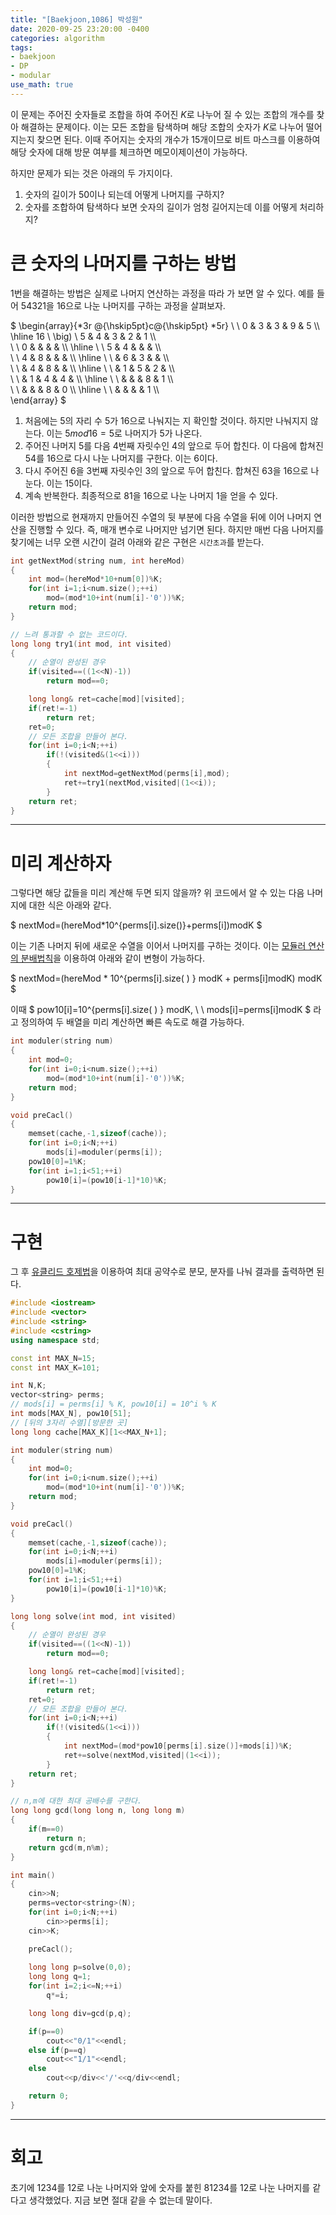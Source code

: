 ```yaml
---
title: "[Baekjoon,1086] 박성원"
date: 2020-09-25 23:20:00 -0400
categories: algorithm 
tags:
- baekjoon 
- DP 
- modular
use_math: true
--- 
```

이 문제는 주어진 숫자들로 조합을 하여 주어진 $K$로 나누어 질 수 있는 조합의 개수를 찾아 해결하는 문제이다. 
이는 모든 조합을 탐색하며 해당 조합의 숫자가 $K$로 나누어 떨어지는지 찾으면 된다. 
이때 주어지는 숫자의 개수가 15개이므로 비트 마스크를 이용하여 해당 숫자에 대해 방문 여부를 체크하면 메모이제이션이 가능하다. 

하지만 문제가 되는 것은 아래의 두 가지이다.  
1. 숫자의 길이가 50이나 되는데 어떻게 나머지를 구하지? 
2. 숫자를 조합하여 탐색하다 보면 숫자의 길이가 엄청 길어지는데 이를 어떻게 처리하지? 

# 큰 숫자의 나머지를 구하는 방법 
1번을 해결하는 방법은 실제로 나머지 연산하는 과정을 따라 가 보면 알 수 있다. 예를 들어 $54321$을 $16$으로 나눈 나머지를 구하는 과정을 살펴보자. 

$ \begin{array}{*3r @{\hskip5pt}c@{\hskip5pt} *5r}
\ \   0 & 3 & 3  & 9 & 5 \\\\ \hline 
16 \ \big) \  5  & 4 & 3 & 2 & 1 \\\\  
\ \ 0  &   &    &   &   \\\\ \hline 
\ \ 5  & 4 &    &   &   \\\\  
\ \ 4  & 8 &    &   &   \\\\ \hline 
\ \    & 6 & 3  &   &   \\\\  
\ \    & 4  & 8  &   &   \\\\ \hline 
\ \    & 1  & 5  & 2 &   \\\\  
\ \    & 1  & 4  & 4 &   \\\\ \hline 
\ \    &    &    & 8 & 1 \\\\  
\ \    &    &    & 8 & 0 \\\\ \hline 
\ \    &    &    &   & 1 \\\\   
\end{array} $

1. 처음에는 5의 자리 수 $5$가 $16$으로 나눠지는 지 확인할 것이다. 하지만 나눠지지 않는다. 이는 $5mod16=5$로 나머지가 $5$가 나온다. 
2. 주어진 나머지 $5$를 다음 4번째 자릿수인 $4$의 앞으로 두어 합친다. 이 다음에 합쳐진 $54$를 $16$으로 다시 나눈 나머지를 구한다. 
   이는 $6$이다. 
3. 다시 주어진 $6$을 3번째 자릿수인 $3$의 앞으로 두어 합친다. 합쳐진 $63$을 $16$으로 나눈다. 이는 $15$이다. 
4. 계속 반복한다. 최종적으로 $81$을 $16$으로 나눈 나머지 $1$을 얻을 수 있다. 

이러한 방법으로 현재까지 만들어진 수열의 뒷 부분에 다음 수열을 뒤에 이어 나머지 연산을 진행할 수 있다. 
즉, 매개 변수로 나머지만 넘기면 된다. 하지만 매번 다음 나머지를 찾기에는 너무 오랜 시간이 걸려 아래와 같은 구현은 `시간초과`를 받는다. 
```cpp
int getNextMod(string num, int hereMod)
{
    int mod=(hereMod*10+num[0])%K;
    for(int i=1;i<num.size();++i)
        mod=(mod*10+int(num[i]-'0'))%K;
    return mod;
}

// 느려 통과할 수 없는 코드이다. 
long long try1(int mod, int visited)
{
    // 순열이 완성된 경우 
    if(visited==((1<<N)-1))
        return mod==0;

    long long& ret=cache[mod][visited];
    if(ret!=-1)
        return ret;
    ret=0;
    // 모든 조합을 만들어 본다.
    for(int i=0;i<N;++i)
        if(!(visited&(1<<i)))
        {
            int nextMod=getNextMod(perms[i],mod);
            ret+=try1(nextMod,visited|(1<<i));
        }
    return ret;
}
```

---

# 미리 계산하자 
그렇다면 해당 값들을 미리 계산해 두면 되지 않을까? 
위 코드에서 알 수 있는 다음 나머지에 대한 식은 아래와 같다. 

$ nextMod=(hereMod*10^{perms[i].size()}+perms[i])modK $  

이는 기존 나머지 뒤에 새로운 수열을 이어서 나머지를 구하는 것이다. 
이는 [모듈러 연산의 분배법칙](https://sexycoder.tistory.com/66)을 이용하여 아래와 같이 변형이 가능하다. 

$ nextMod=(hereMod * 10^{perms[i].size( ) } modK + perms[i]modK) modK $ 

이때 $ pow10[i]=10^{perms[i].size( ) } modK, \ \ mods[i]=perms[i]modK $ 라고 정의하여 두 배열을 미리 계산하면 빠른 속도로 해결 가능하다. 
```cpp
int moduler(string num)
{
    int mod=0;
    for(int i=0;i<num.size();++i)
        mod=(mod*10+int(num[i]-'0'))%K;
    return mod;
}

void preCacl()
{
    memset(cache,-1,sizeof(cache));
    for(int i=0;i<N;++i)
        mods[i]=moduler(perms[i]);
    pow10[0]=1%K;
    for(int i=1;i<51;++i)
        pow10[i]=(pow10[i-1]*10)%K;
}
```

---

# 구현 
그 후 [유클리드 호제법](https://ko.wikipedia.org/wiki/%EC%9C%A0%ED%81%B4%EB%A6%AC%EB%93%9C_%ED%98%B8%EC%A0%9C%EB%B2%95)을 이용하여 최대 공약수로 분모, 분자를 나눠 결과를 출력하면 된다. 
```cpp
#include <iostream>
#include <vector>
#include <string>
#include <cstring>
using namespace std;

const int MAX_N=15;
const int MAX_K=101;

int N,K;
vector<string> perms;
// mods[i] = perms[i] % K, pow10[i] = 10^i % K
int mods[MAX_N], pow10[51];
// [뒤의 3자리 수열][방문한 곳]
long long cache[MAX_K][1<<MAX_N+1];

int moduler(string num)
{
    int mod=0;
    for(int i=0;i<num.size();++i)
        mod=(mod*10+int(num[i]-'0'))%K;
    return mod;
}

void preCacl()
{
    memset(cache,-1,sizeof(cache));
    for(int i=0;i<N;++i)
        mods[i]=moduler(perms[i]);
    pow10[0]=1%K;
    for(int i=1;i<51;++i)
        pow10[i]=(pow10[i-1]*10)%K;
}

long long solve(int mod, int visited)
{
    // 순열이 완성된 경우 
    if(visited==((1<<N)-1))
        return mod==0;

    long long& ret=cache[mod][visited];
    if(ret!=-1)
        return ret;
    ret=0;
    // 모든 조합을 만들어 본다.
    for(int i=0;i<N;++i)
        if(!(visited&(1<<i)))
        {
            int nextMod=(mod*pow10[perms[i].size()]+mods[i])%K;
            ret+=solve(nextMod,visited|(1<<i));
        }
    return ret;
}

// n,m에 대한 최대 공배수를 구한다. 
long long gcd(long long n, long long m)
{
    if(m==0)
        return n;
    return gcd(m,n%m);
}

int main()
{
    cin>>N;
    perms=vector<string>(N);
    for(int i=0;i<N;++i)
        cin>>perms[i];
    cin>>K;

    preCacl();
    
    long long p=solve(0,0);
    long long q=1;
    for(int i=2;i<=N;++i)
        q*=i;

    long long div=gcd(p,q);

    if(p==0)
        cout<<"0/1"<<endl;
    else if(p==q)
        cout<<"1/1"<<endl;
    else
        cout<<p/div<<'/'<<q/div<<endl;

    return 0;
}
```

---

# 회고 
초기에 $1234$를 $12$로 나눈 나머지와 앞에 숫자를 붙힌 $81234$를 $12$로 나눈 나머지를 같다고 생각했었다. 지금 보면 절대 같을 수 없는데 말이다. 
